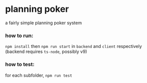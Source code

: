 # planning poker

a fairly simple planning poker system

### how to run:

`npm install` then `npm run start` in `backend` and `client` respectively
(backend requires `ts-node`, possibly v9)

### how to test:

for each subfolder, `npm run test`
